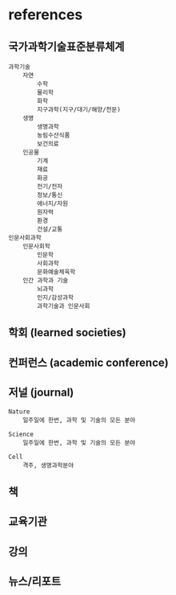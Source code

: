 # references

## 국가과학기술표준분류체계

    과학기술
        자연
            수학
            물리학
            화학
            지구과학(지구/대기/해양/천문)
        생명
            생명과학
            농림수산식품
            보건의료
        인공물
            기계
            재료
            화공
            전기/전자
            정보/통신
            에너지/자원
            원자력
            환경
            건설/교통
    인문사회과학
        인문사회학
            인문학
            사회과학
            문화예술체육학
        인간 과학과 기술
            뇌과학
            인지/감성과학
            과학기술과 인문사회

## 학회 (learned societies)

## 컨퍼런스 (academic conference)

## 저널 (journal)

    Nature 
        일주일에 한번, 과학 및 기술의 모든 분야
    
    Science
        일주일에 한번, 과학 및 기술의 모든 분야
        
    Cell
        격주, 생명과학분야


## 책

## 교육기관

## 강의

## 뉴스/리포트